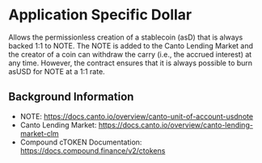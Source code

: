 # Application Specific Dollar
Allows the permissionless creation of a stablecoin (asD) that is always backed 1:1 to NOTE. The NOTE is added to the Canto Lending Market and the creator of a coin can withdraw the carry (i.e., the accrued interest) at any time. However, the contract ensures that it is always possible to burn asUSD for NOTE at a 1:1 rate.

## Background Information

- NOTE: https://docs.canto.io/overview/canto-unit-of-account-usdnote
- Canto Lending Market: https://docs.canto.io/overview/canto-lending-market-clm
- Compound cTOKEN Documentation: https://docs.compound.finance/v2/ctokens 